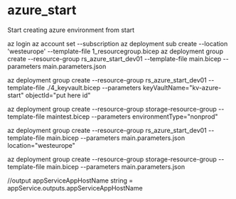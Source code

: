 # azure_start
Start creating azure environment from start


az login
az account set --subscription <subscription id>
az deployment sub create --location 'westeurope'  --template-file 1_resourcegroup.bicep
az deployment group create --resource-group rs_azure_start_dev01 --template-file main.bicep --parameters main.parameters.json

az deployment group create --resource-group rs_azure_start_dev01 --template-file ./4_keyvault.bicep --parameters keyVaultName="kv-azure-start" objectId="put here id"


az deployment group create --resource-group storage-resource-group --template-file maintest.bicep --parameters environmentType="nonprod"

az deployment group create --resource-group rs_azure_start_dev01 --template-file main.bicep --parameters main.parameters.json location="westeurope"

az deployment group create --resource-group storage-resource-group --template-file main.bicep --parameters main.parameters.json



//output appServiceAppHostName string = appService.outputs.appServiceAppHostName

